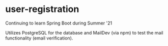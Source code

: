 # user-registration
Continuing to learn Spring Boot during Summer '21

Utilizes PostgreSQL for the database and MailDev (via npm) to test the mail functionality (email verification).

